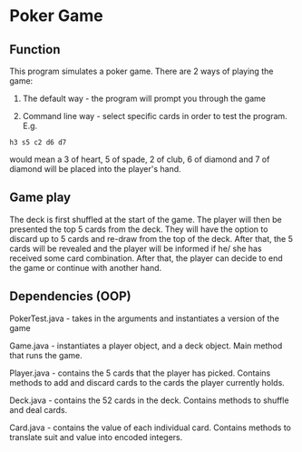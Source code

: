 # Poker Game

## Function

This program simulates a poker game. There are 2 ways of playing the game:

1. The default way - the program will prompt you through the game

2. Command line way - select specific cards in order to test the program. E.g.

`h3 s5 c2 d6 d7`

would mean a 3 of heart, 5 of spade, 2 of club, 6 of diamond and 7 of diamond will be placed into the player's hand.

## Game play

The deck is first shuffled at the start of the game. The player will then be presented the top 5 cards from the deck. They will have the option to discard up to 5 cards and re-draw from the top of the deck. After that, the 5 cards will be revealed and the player will be informed if he/ she has received some card combination. After that, the player can decide to end the game or continue with another hand.

## Dependencies (OOP)

PokerTest.java - takes in the arguments and instantiates a version of the game

Game.java - instantiates a player object, and a deck object. Main method that runs the game.

Player.java - contains the 5 cards that the player has picked. Contains methods to add and discard cards to the cards the player currently holds.

Deck.java - contains the 52 cards in the deck. Contains methods to shuffle and deal cards.

Card.java - contains the value of each individual card. Contains methods to translate suit and value into encoded integers.
